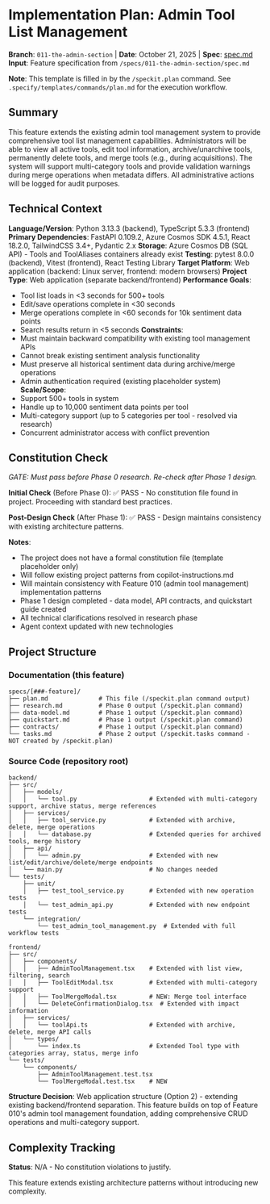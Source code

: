 # Implementation Plan: Admin Tool List Management

**Branch**: `011-the-admin-section` | **Date**: October 21, 2025 | **Spec**: [spec.md](./spec.md)
**Input**: Feature specification from `/specs/011-the-admin-section/spec.md`

**Note**: This template is filled in by the `/speckit.plan` command. See `.specify/templates/commands/plan.md` for the execution workflow.

## Summary

This feature extends the existing admin tool management system to provide comprehensive tool list management capabilities. Administrators will be able to view all active tools, edit tool information, archive/unarchive tools, permanently delete tools, and merge tools (e.g., during acquisitions). The system will support multi-category tools and provide validation warnings during merge operations when metadata differs. All administrative actions will be logged for audit purposes.

## Technical Context

**Language/Version**: Python 3.13.3 (backend), TypeScript 5.3.3 (frontend)
**Primary Dependencies**: FastAPI 0.109.2, Azure Cosmos SDK 4.5.1, React 18.2.0, TailwindCSS 3.4+, Pydantic 2.x
**Storage**: Azure Cosmos DB (SQL API) - Tools and ToolAliases containers already exist
**Testing**: pytest 8.0.0 (backend), Vitest (frontend), React Testing Library
**Target Platform**: Web application (backend: Linux server, frontend: modern browsers)
**Project Type**: Web application (separate backend/frontend)
**Performance Goals**: 
  - Tool list loads in <3 seconds for 500+ tools
  - Edit/save operations complete in <30 seconds
  - Merge operations complete in <60 seconds for 10k sentiment data points
  - Search results return in <5 seconds
**Constraints**: 
  - Must maintain backward compatibility with existing tool management APIs
  - Cannot break existing sentiment analysis functionality
  - Must preserve all historical sentiment data during archive/merge operations
  - Admin authentication required (existing placeholder system)
**Scale/Scope**: 
  - Support 500+ tools in system
  - Handle up to 10,000 sentiment data points per tool
  - Multi-category support (up to 5 categories per tool - resolved via research)
  - Concurrent administrator access with conflict prevention

## Constitution Check

*GATE: Must pass before Phase 0 research. Re-check after Phase 1 design.*

**Initial Check** (Before Phase 0): ✅ PASS - No constitution file found in project. Proceeding with standard best practices.

**Post-Design Check** (After Phase 1): ✅ PASS - Design maintains consistency with existing architecture patterns.

**Notes**: 
- The project does not have a formal constitution file (template placeholder only)
- Will follow existing project patterns from copilot-instructions.md
- Will maintain consistency with Feature 010 (admin tool management) implementation patterns
- Phase 1 design completed - data model, API contracts, and quickstart guide created
- All technical clarifications resolved in research phase
- Agent context updated with new technologies

## Project Structure

### Documentation (this feature)

```
specs/[###-feature]/
├── plan.md              # This file (/speckit.plan command output)
├── research.md          # Phase 0 output (/speckit.plan command)
├── data-model.md        # Phase 1 output (/speckit.plan command)
├── quickstart.md        # Phase 1 output (/speckit.plan command)
├── contracts/           # Phase 1 output (/speckit.plan command)
└── tasks.md             # Phase 2 output (/speckit.tasks command - NOT created by /speckit.plan)
```

### Source Code (repository root)

```text
backend/
├── src/
│   ├── models/
│   │   └── tool.py                    # Extended with multi-category support, archive status, merge references
│   ├── services/
│   │   ├── tool_service.py            # Extended with archive, delete, merge operations
│   │   └── database.py                # Extended queries for archived tools, merge history
│   ├── api/
│   │   └── admin.py                   # Extended with new list/edit/archive/delete/merge endpoints
│   └── main.py                        # No changes needed
└── tests/
    ├── unit/
    │   ├── test_tool_service.py       # Extended with new operation tests
    │   └── test_admin_api.py          # Extended with new endpoint tests
    └── integration/
        └── test_admin_tool_management.py  # Extended with full workflow tests

frontend/
├── src/
│   ├── components/
│   │   ├── AdminToolManagement.tsx    # Extended with list view, filtering, search
│   │   ├── ToolEditModal.tsx          # Extended with multi-category support
│   │   ├── ToolMergeModal.tsx         # NEW: Merge tool interface
│   │   └── DeleteConfirmationDialog.tsx  # Extended with impact information
│   ├── services/
│   │   └── toolApi.ts                 # Extended with archive, delete, merge API calls
│   └── types/
│       └── index.ts                   # Extended Tool type with categories array, status, merge info
└── tests/
    └── components/
        ├── AdminToolManagement.test.tsx
        └── ToolMergeModal.test.tsx    # NEW
```

**Structure Decision**: Web application structure (Option 2) - extending existing backend/frontend separation. This feature builds on top of Feature 010's admin tool management foundation, adding comprehensive CRUD operations and multi-category support.

## Complexity Tracking

**Status**: N/A - No constitution violations to justify.

This feature extends existing architecture patterns without introducing new complexity.
